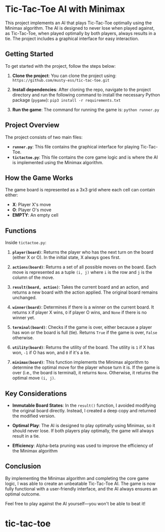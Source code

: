 # Tic-Tac-Toe AI with Minimax

This project implements an AI that plays Tic-Tac-Toe optimally using the Minimax algorithm. The AI is designed to never lose when played against, as Tic-Tac-Toe, when played optimally by both players, always results in a tie. The project includes a graphical interface for easy interaction.

## Getting Started

To get started with the project, follow the steps below:

1. **Clone the project**: You can clone the project using: `https://github.com/musty-ess/tic-tac-toe.git`
   
2. **Install dependencies**: After cloning the repo, navigate to the project directory and run the following command to install the necessary Python package (`pygame`): `pip3 install -r requirements.txt`
3. **Run the game**: The command for running the game is: `python runner.py`

## Project Overview

The project consists of two main files:

- **`runner.py`**: This file contains the graphical interface for playing Tic-Tac-Toe.  
- **`tictactoe.py`**: This file contains the core game logic and is where the AI is implemented using the Minimax algorithm.

## How the Game Works

The game board is represented as a 3x3 grid where each cell can contain either:

- **X**: Player X's move
- **O**: Player O's move
- **EMPTY**: An empty cell

## Functions

Inside `tictactoe.py`:

1. **`player(board)`**: Returns the player who has the next turn on the board (either X or O). In the initial state, X always goes first.

2. **`actions(board)`**: Returns a set of all possible moves on the board. Each move is represented as a tuple `(i, j)` where `i` is the row and `j` is the column of the move.

3. **`result(board, action)`**: Takes the current board and an action, and returns a new board with the action applied. The original board remains unchanged.

4. **`winner(board)`**: Determines if there is a winner on the current board. It returns `X` if player X wins, `O` if player O wins, and `None` if there is no winner yet.

5. **`terminal(board)`**: Checks if the game is over, either because a player has won or the board is full (tie). Returns `True` if the game is over, `False` otherwise.

6. **`utility(board)`**: Returns the utility of the board. The utility is `1` if X has won, `-1` if O has won, and `0` if it's a tie.

7. **`minimax(board)`**: This function implements the Minimax algorithm to determine the optimal move for the player whose turn it is. If the game is over (i.e., the board is terminal), it returns `None`. Otherwise, it returns the optimal move `(i, j)`.

## Key Considerations

- **Immutable Board States**: In the `result()` function, I avoided modifying the original board directly. Instead, I created a deep copy and returned the modified version.

- **Optimal Play**: The AI is designed to play optimally using Minimax, so it should never lose. If both players play optimally, the game will always result in a tie.

- **Efficiency**: Alpha-beta pruning was used to improve the efficiency of the Minimax algorithm

## Conclusion

By implementing the Minimax algorithm and completing the core game logic, I was able to create an unbeatable Tic-Tac-Toe AI. The game is now fully functional with a user-friendly interface, and the AI always ensures an optimal outcome.

Feel free to play against the AI yourself—you won't be able to beat it!

# tic-tac-toe
